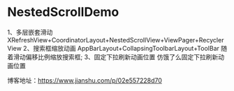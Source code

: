 # NestedScrollDemo
1、多层嵌套滑动 
XRefreshView+CoordinatorLayout+NestedScrollView+ViewPager+RecyclerView
2、搜索框缩放动画 
AppBarLayout+CollapsingToolbarLayout+ToolBar 
随着滑动偏移比例缩放搜索框;
3、固定下拉刷新动画位置 仿饿了么固定下拉刷新动画位置

博客地址：https://www.jianshu.com/p/02e557228d70
